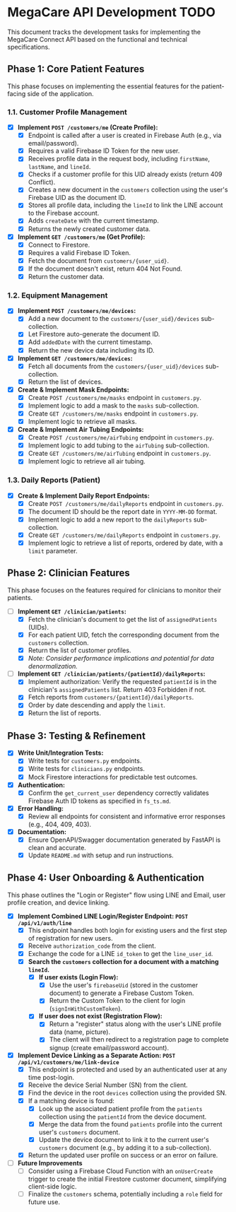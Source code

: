# MegaCare API Development TODO

This document tracks the development tasks for implementing the MegaCare Connect API based on the functional and technical specifications.
## Phase 1: Core Patient Features

This phase focuses on implementing the essential features for the patient-facing side of the application.

### 1.1. Customer Profile Management
- [x] **Implement `POST /customers/me` (Create Profile):**
  - [x] Endpoint is called after a user is created in Firebase Auth (e.g., via email/password).
  - [x] Requires a valid Firebase ID Token for the new user.
  - [x] Receives profile data in the request body, including `firstName`, `lastName`, and `lineId`.
  - [x] Checks if a customer profile for this UID already exists (return 409 Conflict).
  - [x] Creates a new document in the `customers` collection using the user's Firebase UID as the document ID.
  - [x] Stores all profile data, including the `lineId` to link the LINE account to the Firebase account.
  - [x] Adds `createDate` with the current timestamp.
  - [x] Returns the newly created customer data.
- [x] **Implement `GET /customers/me` (Get Profile):**
  - [x] Connect to Firestore.
  - [x] Requires a valid Firebase ID Token.
  - [x] Fetch the document from `customers/{user_uid}`.
  - [x] If the document doesn't exist, return 404 Not Found.
  - [x] Return the customer data.

### 1.2. Equipment Management
- [x] **Implement `POST /customers/me/devices`:**
  - [x] Add a new document to the `customers/{user_uid}/devices` sub-collection.
  - [x] Let Firestore auto-generate the document ID.
  - [x] Add `addedDate` with the current timestamp.
  - [x] Return the new device data including its ID.
- [x] **Implement `GET /customers/me/devices`:**
  - [x] Fetch all documents from the `customers/{user_uid}/devices` sub-collection.
  - [x] Return the list of devices.
- [x] **Create & Implement Mask Endpoints:**
  - [x] Create `POST /customers/me/masks` endpoint in `customers.py`.
  - [x] Implement logic to add a mask to the `masks` sub-collection.
  - [x] Create `GET /customers/me/masks` endpoint in `customers.py`.
  - [x] Implement logic to retrieve all masks.
- [x] **Create & Implement Air Tubing Endpoints:**
  - [x] Create `POST /customers/me/airTubing` endpoint in `customers.py`.
  - [x] Implement logic to add tubing to the `airTubing` sub-collection.
  - [x] Create `GET /customers/me/airTubing` endpoint in `customers.py`.
  - [x] Implement logic to retrieve all air tubing.

### 1.3. Daily Reports (Patient)
- [x] **Create & Implement Daily Report Endpoints:**
  - [x] Create `POST /customers/me/dailyReports` endpoint in `customers.py`.
  - [x] The document ID should be the report date in `YYYY-MM-DD` format.
  - [x] Implement logic to add a new report to the `dailyReports` sub-collection.
  - [x] Create `GET /customers/me/dailyReports` endpoint in `customers.py`.
  - [x] Implement logic to retrieve a list of reports, ordered by date, with a `limit` parameter.

## Phase 2: Clinician Features

This phase focuses on the features required for clinicians to monitor their patients.

- [ ] **Implement `GET /clinician/patients`:**
  - [x] Fetch the clinician's document to get the list of `assignedPatients` (UIDs).
  - [x] For each patient UID, fetch the corresponding document from the `customers` collection.
  - [x] Return the list of customer profiles.
  - [x] *Note: Consider performance implications and potential for data denormalization.*
- [ ] **Implement `GET /clinician/patients/{patientId}/dailyReports`:**
  - [x] Implement authorization: Verify the requested `patientId` is in the clinician's `assignedPatients` list. Return 403 Forbidden if not.
  - [x] Fetch reports from `customers/{patientId}/dailyReports`.
  - [x] Order by date descending and apply the `limit`.
  - [x] Return the list of reports.

## Phase 3: Testing & Refinement

- [x] **Write Unit/Integration Tests:**
  - [x] Write tests for `customers.py` endpoints.
  - [x] Write tests for `clinicians.py` endpoints.
  - [x] Mock Firestore interactions for predictable test outcomes.
- [x] **Authentication:**
  - [x] Confirm the `get_current_user` dependency correctly validates Firebase Auth ID tokens as specified in `fs_ts.md`.
- [x] **Error Handling:**
  - [x] Review all endpoints for consistent and informative error responses (e.g., 404, 409, 403).
- [x] **Documentation:**
  - [x] Ensure OpenAPI/Swagger documentation generated by FastAPI is clean and accurate.
  - [x] Update `README.md` with setup and run instructions.

## Phase 4: User Onboarding & Authentication

This phase outlines the "Login or Register" flow using LINE and Email, user profile creation, and device linking.

- [x] **Implement Combined LINE Login/Register Endpoint: `POST /api/v1/auth/line`**
  - [x] This endpoint handles both login for existing users and the first step of registration for new users.
  - [x] Receive `authorization_code` from the client.
  - [x] Exchange the code for a LINE `id_token` to get the `line_user_id`.
  - [x] **Search the `customers` collection for a document with a matching `lineId`.**
    - [x] **If user exists (Login Flow):**
      - [x] Use the user's `firebaseUid` (stored in the customer document) to generate a Firebase Custom Token.
      - [x] Return the Custom Token to the client for login (`signInWithCustomToken`).
    - [x] **If user does not exist (Registration Flow):**
      - [x] Return a "register" status along with the user's LINE profile data (name, picture).
      - [x] The client will then redirect to a registration page to complete signup (create email/password account).

- [x] **Implement Device Linking as a Separate Action: `POST /api/v1/customers/me/link-device`**
  - [x] This endpoint is protected and used by an authenticated user at any time post-login.
  - [x] Receive the device Serial Number (SN) from the client.
  - [x] Find the device in the root `devices` collection using the provided SN.
  - [x] If a matching device is found:
    - [x] Look up the associated patient profile from the `patients` collection using the `patientId` from the device document.
    - [x] Merge the data from the found `patients` profile into the current user's `customers` document.
    - [x] Update the device document to link it to the current user's `customers` document (e.g., by adding it to a sub-collection).
  - [x] Return the updated user profile on success or an error on failure.

- [ ] **Future Improvements**
  - [ ] Consider using a Firebase Cloud Function with an `onUserCreate` trigger to create the initial Firestore customer document, simplifying client-side logic.
  - [ ] Finalize the `customers` schema, potentially including a `role` field for future use.
